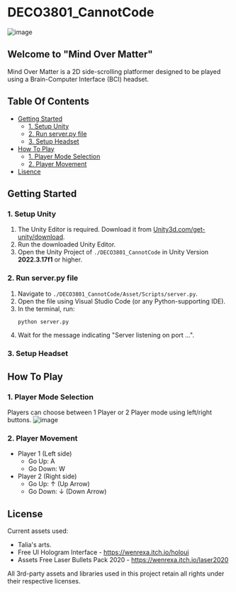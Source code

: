 # DECO3801_CannotCode
![image](https://github.com/user-attachments/assets/d3fee8bb-6340-4fee-b9f2-c201fcfd1047)

## Welcome to "Mind Over Matter"
Mind Over Matter is a 2D side-scrolling platformer designed to be played using a Brain-Computer Interface (BCI) headset.

## Table Of Contents
- [Getting Started](#getting-started)
    + [1. Setup Unity](#1-setup-unity)
    + [2. Run server.py file](#2-run-server.py-file)
    + [3. Setup Headset](#3-setup-headset)
- [How To Play](#how-to-play)
    + [1. Player Mode Selection](#1-player-mode-selection)
    + [2. Player Movement](#2-player-movement)
- [Lisence](#license)


## Getting Started
### 1. Setup Unity
1. The Unity Editor is required. Download it from <a href="https://unity.com/download">Unity3d.com/get-unity/download</a>.
2. Run the downloaded Unity Editor.
3. Open the Unity Project of `./DECO3801_CannotCode` in Unity Version **2022.3.17f1** or higher.

### 2. Run server.py file
1. Navigate to `./DECO3801_CannotCode/Asset/Scripts/server.py`.
2. Open the file using Visual Studio Code (or any Python-supporting IDE).
3. In the terminal, run: 
   ```bash
   python server.py
   ```
5. Wait for the message indicating "Server listening on port ...".

### 3. Setup Headset


## How To Play
### 1. Player Mode Selection
Players can choose between 1 Player or 2 Player mode using left/right buttons.
![image](https://github.com/user-attachments/assets/efc91298-da52-4af3-8be7-9e4a2993b713)

### 2. Player Movement
- Player 1 (Left side)
    + Go Up: A
    + Go Down: W
- Player 2 (Right side)
    + Go Up: ↑ (Up Arrow)
    + Go Down: ↓ (Down Arrow)
## License
Current assets used:
- Talia's arts.
- Free UI Hologram Interface - https://wenrexa.itch.io/holoui
- Assets Free Laser Bullets Pack 2020 - https://wenrexa.itch.io/laser2020

All 3rd-party assets and libraries used in this project retain all rights under their respective licenses.
